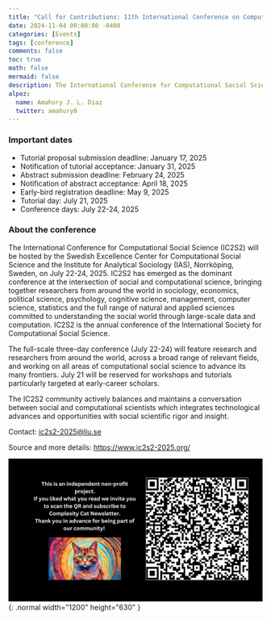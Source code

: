 ```yaml
---
title: "Call for Contributions: 11th International Conference on Computational Social Science"
date: 2024-11-04 00:00:00 -0400
categories: [Events]
tags: [conference]
comments: false
toc: true
math: false
mermaid: false
description: The International Conference for Computational Social Science (IC2S2) will be hosted by the Swedish Excellence Center for Computational Social Science and the Institute for Analytical Sociology (IAS), Norrköping, Sweden, on July 22-24, 2025.
alpez:
  name: Amahury J. L. Diaz
  twitter: amahury0
---
```

### Important dates
- Tutorial proposal submission deadline: January 17, 2025
- Notification of tutorial acceptance: January 31, 2025
- Abstract submission deadline: February 24, 2025
- Notification of abstract acceptance: April 18, 2025
- Early-bird registration deadline: May 9, 2025
- Tutorial day: July 21, 2025
- Conference days: July 22-24, 2025

### About the conference
The International Conference for Computational Social Science (IC2S2) will be hosted by the Swedish Excellence Center for Computational Social Science and the Institute for Analytical Sociology (IAS), Norrköping, Sweden, on July 22-24, 2025. IC2S2 has emerged as the dominant conference at the intersection of social and computational science, bringing together researchers from around the world in sociology, economics, political science, psychology, cognitive science, management, computer science, statistics and the full range of natural and applied sciences committed to understanding the social world through large-scale data and computation. IC2S2 is the annual conference of the International Society for Computational Social Science.

The full-scale three-day conference (July 22-24) will feature research and researchers from around the world, across a broad range of relevant fields, and working on all areas of computational social science to advance its many frontiers. July 21 will be reserved for workshops and tutorials particularly targeted at early-career scholars.

The IC2S2 community actively balances and maintains a conversation between social and computational scientists which integrates technological advances and opportunities with social scientific rigor and insight.

Contact: ic2s2-2025@liu.se

Source and more details: https://www.ic2s2-2025.org/

![Desktop View](/assets/img/fix/complexity-cat-newsletter.png){: .normal width="1200" height="630" }
